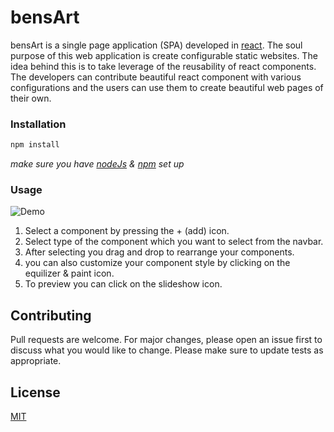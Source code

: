 # bensArt

bensArt is a single page application (SPA) developed in [react](https://reactjs.org/). The soul purpose of this web application is create configurable static websites. The idea behind this is to take leverage of the reusability of react components. The developers can contribute beautiful react component with various configurations and the users can use them to create beautiful web pages of their own.

### Installation

```bash
npm install
```

*make sure you have [nodeJs](https://nodejs.org/en/) & [npm](https://www.npmjs.com/) set up*

### Usage

![Demo](https://lh3.googleusercontent.com/hkUxCV2v3NRws7IcZbshFB94yVTBioVqIu3HZhUMzAm36cjRJ0GgH1oUax3KZAzp1cVrWd6rCEJH7sct8tA33B4SFpbgFeF157aEX8pkRfB374qg5VSWrgd5uWlPlsaKMID1uUL9zKbmETZ2vsUweK9KVxHEAg3vr6Bsdlo3lo7YGVwkdKohwWG9eoyWFpwVKFkvJrwj1HikPZaZRy0ERgJRHWdF2PzWaUgqYK1yMbwhHtfLjOghICC6xk43YRFpwmi3WGURDLNOCZOzGTZX0biIjOr1QWEiI9z4GRc4QXUsH463-Vbgs0csbYVVHbhQKSq1Gy7DIkPvIxJgoJhJ3DtRa3clQ1KIYo1jRVXAKxQD7CQfDtv-IJOAibr3M_hgkb9KHfBooSvxBiBtst2d-qQUAU_SwDkg4nLpiFVypG7LIA0gmTENG35Uw9c7f0QOaFBJhcYN2gtDlSq9pI1Hj2BDY768E-o1MOcQ_J4hEUgBpb_W_ZDI2oSPQLjAe3xa338VMAsyDkf_C2vWanDqbrI_oZ4L8T5tPN3Aq25NgP711Kk95m21JsAhKcFcuhvoKu1d12RfrSfkULZnBYCTQBhW8YlgYpIR8tXA93ab76Vgz5TjIZSQmtNFyj0zQXI8aXP72KmD4qUY09v9x_LO=w1440-h820)


1. Select a component by pressing the + (add) icon.
2. Select type of the component which you want to select from the navbar.
3. After selecting you drag and drop to rearrange your components.
4. you can also customize your component style by clicking on the equilizer & paint icon.
5. To preview you can click on the slideshow icon.


## Contributing
Pull requests are welcome. For major changes, please open an issue first to discuss what you would like to change.
Please make sure to update tests as appropriate.


## License
[MIT](https://choosealicense.com/licenses/mit/)
